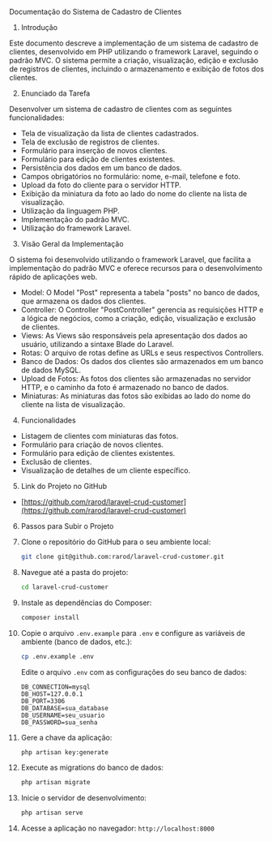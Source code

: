 Documentação do Sistema de Cadastro de Clientes

1. Introdução

Este documento descreve a implementação de um sistema de cadastro de clientes, desenvolvido em PHP utilizando o framework Laravel, seguindo o padrão MVC. O sistema permite a criação, visualização, edição e exclusão de registros de clientes, incluindo o armazenamento e exibição de fotos dos clientes.

2. Enunciado da Tarefa

Desenvolver um sistema de cadastro de clientes com as seguintes funcionalidades:

* Tela de visualização da lista de clientes cadastrados.
* Tela de exclusão de registros de clientes.
* Formulário para inserção de novos clientes.
* Formulário para edição de clientes existentes.
* Persistência dos dados em um banco de dados.
* Campos obrigatórios no formulário: nome, e-mail, telefone e foto.
* Upload da foto do cliente para o servidor HTTP.
* Exibição da miniatura da foto ao lado do nome do cliente na lista de visualização.
* Utilização da linguagem PHP.
* Implementação do padrão MVC.
* Utilização do framework Laravel.

3. Visão Geral da Implementação

O sistema foi desenvolvido utilizando o framework Laravel, que facilita a implementação do padrão MVC e oferece recursos para o desenvolvimento rápido de aplicações web.

* Model: O Model "Post" representa a tabela "posts" no banco de dados, que armazena os dados dos clientes.
* Controller: O Controller "PostController" gerencia as requisições HTTP e a lógica de negócios, como a criação, edição, visualização e exclusão de clientes.
* Views: As Views são responsáveis pela apresentação dos dados ao usuário, utilizando a sintaxe Blade do Laravel.
* Rotas: O arquivo de rotas define as URLs e seus respectivos Controllers.
* Banco de Dados: Os dados dos clientes são armazenados em um banco de dados MySQL.
* Upload de Fotos: As fotos dos clientes são armazenadas no servidor HTTP, e o caminho da foto é armazenado no banco de dados.
* Miniaturas: As miniaturas das fotos são exibidas ao lado do nome do cliente na lista de visualização.

4. Funcionalidades

* Listagem de clientes com miniaturas das fotos.
* Formulário para criação de novos clientes.
* Formulário para edição de clientes existentes.
* Exclusão de clientes.
* Visualização de detalhes de um cliente específico.

5. Link do Projeto no GitHub

* [https://github.com/rarod/laravel-crud-customer](https://github.com/rarod/laravel-crud-customer)

6. Passos para Subir o Projeto

1.  Clone o repositório do GitHub para o seu ambiente local:

    ```bash
    git clone git@github.com:rarod/laravel-crud-customer.git
    ```

2.  Navegue até a pasta do projeto:

    ```bash
    cd laravel-crud-customer
    ```

3.  Instale as dependências do Composer:

    ```bash
    composer install
    ```

4.  Copie o arquivo `.env.example` para `.env` e configure as variáveis de ambiente (banco de dados, etc.):

    ```bash
    cp .env.example .env
    ```

    Edite o arquivo `.env` com as configurações do seu banco de dados:

    ```
    DB_CONNECTION=mysql
    DB_HOST=127.0.0.1
    DB_PORT=3306
    DB_DATABASE=sua_database
    DB_USERNAME=seu_usuario
    DB_PASSWORD=sua_senha
    ```

5.  Gere a chave da aplicação:

    ```bash
    php artisan key:generate
    ```

6.  Execute as migrations do banco de dados:

    ```bash
    php artisan migrate
    ```

7.  Inicie o servidor de desenvolvimento:

    ```bash
    php artisan serve
    ```

8.  Acesse a aplicação no navegador: `http://localhost:8000`